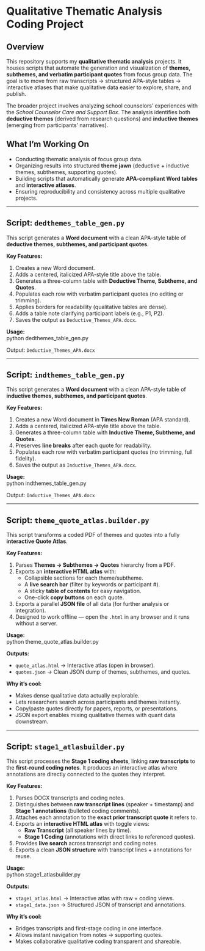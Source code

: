 # Qualitative Thematic Analysis Coding Project

## Overview  
This repository supports my **qualitative thematic analysis** projects. It houses scripts that automate the generation and visualization of **themes, subthemes, and verbatim participant quotes** from focus group data. The goal is to move from raw transcripts → structured APA-style tables → interactive atlases that make qualitative data easier to explore, share, and publish.  

The broader project involves analyzing school counselors’ experiences with the *School Counselor Care and Support Box*. The analysis identifies both **deductive themes** (derived from research questions) and **inductive themes** (emerging from participants’ narratives).  

## What I’m Working On  
- Conducting thematic analysis of focus group data.  
- Organizing results into structured **theme jawn** (deductive + inductive themes, subthemes, supporting quotes).  
- Building scripts that automatically generate **APA-compliant Word tables** and **interactive atlases**.  
- Ensuring reproducibility and consistency across multiple qualitative projects.  

---

## Script: `dedthemes_table_gen.py`  
This script generates a **Word document** with a clean APA-style table of **deductive themes, subthemes, and participant quotes**.  

**Key Features:**  
1. Creates a new Word document.  
2. Adds a centered, italicized APA-style title above the table.  
3. Generates a three-column table with **Deductive Theme, Subtheme, and Quotes**.  
4. Populates each row with verbatim participant quotes (no editing or trimming).  
5. Applies borders for readability (qualitative tables are dense).  
6. Adds a table note clarifying participant labels (e.g., P1, P2).  
7. Saves the output as `Deductive_Themes_APA.docx`.  

**Usage:**  
    python dedthemes_table_gen.py  

Output: `Deductive_Themes_APA.docx`

---

## Script: `indthemes_table_gen.py`  
This script generates a **Word document** with a clean APA-style table of **inductive themes, subthemes, and participant quotes**.  

**Key Features:**  
1. Creates a new Word document in **Times New Roman** (APA standard).  
2. Adds a centered, italicized APA-style title above the table.  
3. Generates a three-column table with **Inductive Theme, Subtheme, and Quotes**.  
4. Preserves **line breaks** after each quote for readability.  
5. Populates each row with verbatim participant quotes (no trimming, full fidelity).  
6. Saves the output as `Inductive_Themes_APA.docx`.  

**Usage:**  
    python indthemes_table_gen.py  

Output: `Inductive_Themes_APA.docx`

---

## Script: `theme_quote_atlas.builder.py`  
This script transforms a coded PDF of themes and quotes into a fully **interactive Quote Atlas**.  

**Key Features:**  
1. Parses **Themes → Subthemes → Quotes** hierarchy from a PDF.  
2. Exports an **interactive HTML atlas** with:  
   - Collapsible sections for each theme/subtheme.  
   - A **live search bar** (filter by keywords or participant #).  
   - A sticky **table of contents** for easy navigation.  
   - One-click **copy buttons** on each quote.  
3. Exports a parallel **JSON file** of all data (for further analysis or integration).  
4. Designed to work offline — open the `.html` in any browser and it runs without a server.  

**Usage:**  
    python theme_quote_atlas.builder.py  

**Outputs:**  
- `quote_atlas.html` → Interactive atlas (open in browser).  
- `quotes.json` → Clean JSON dump of themes, subthemes, and quotes.  

**Why it’s cool:**  
- Makes dense qualitative data actually explorable.  
- Lets researchers search across participants and themes instantly.  
- Copy/paste quotes directly for papers, reports, or presentations.  
- JSON export enables mixing qualitative themes with quant data downstream.  

---

## Script: `stage1_atlasbuilder.py`  
This script processes the **Stage 1 coding sheets**, linking **raw transcripts** to the **first-round coding notes**. It produces an interactive atlas where annotations are directly connected to the quotes they interpret.  

**Key Features:**  
1. Parses DOCX transcripts and coding notes.  
2. Distinguishes between **raw transcript lines** (speaker + timestamp) and **Stage 1 annotations** (bulleted coding comments).  
3. Attaches each annotation to the **exact prior transcript quote** it refers to.  
4. Exports an **interactive HTML atlas** with toggle views:  
   - **Raw Transcript** (all speaker lines by time).  
   - **Stage 1 Coding** (annotations with direct links to referenced quotes).  
5. Provides **live search** across transcript and coding notes.  
6. Exports a clean **JSON structure** with transcript lines + annotations for reuse.  

**Usage:**  
    python stage1_atlasbuilder.py  

**Outputs:**  
- `stage1_atlas.html` → Interactive atlas with raw + coding views.  
- `stage1_data.json` → Structured JSON of transcript and annotations.  

**Why it’s cool:**  
- Bridges transcripts and first-stage coding in one interface.  
- Allows instant navigation from notes → supporting quotes.  
- Makes collaborative qualitative coding transparent and shareable.  


